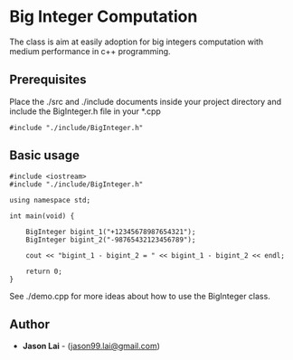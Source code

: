 # Big Integer Computation

The class is aim at easily adoption for big integers computation with medium performance in c++ programming.

## Prerequisites

Place the ./src and ./include documents inside your project directory and include the BigInteger.h file in your *.cpp

```
#include "./include/BigInteger.h"
```


## Basic usage

```
#include <iostream>
#include "./include/BigInteger.h"

using namespace std;

int main(void) {

	BigInteger bigint_1("+12345678987654321");
	BigInteger bigint_2("-98765432123456789");

	cout << "bigint_1 - bigint_2 = " << bigint_1 - bigint_2 << endl;
	
	return 0;
}
```

See ./demo.cpp for more ideas about how to use the BigInteger class.


## Author

* **Jason Lai** - (jason99.lai@gmail.com)
